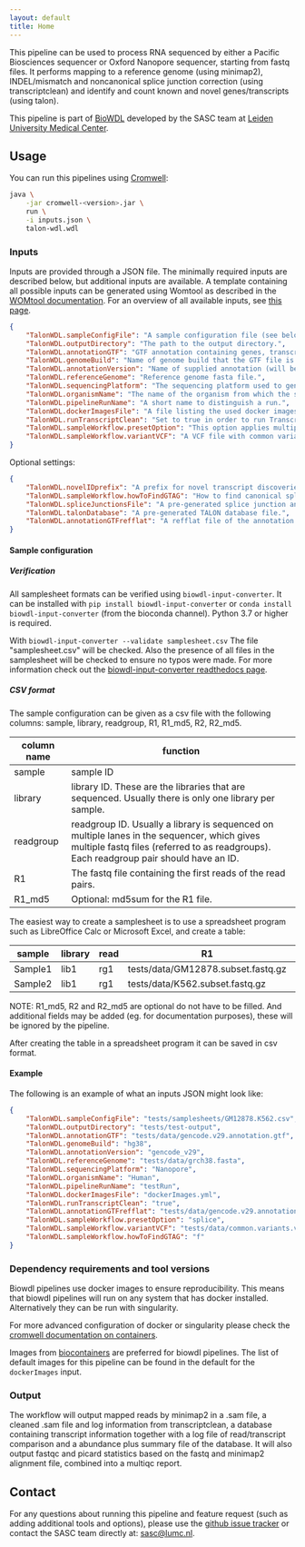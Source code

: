 ```yaml
---
layout: default
title: Home
---
```


This pipeline can be used to process RNA sequenced by either a Pacific
Biosciences sequencer or Oxford Nanopore sequencer, starting from fastq files.
It performs mapping to a reference genome (using minimap2), INDEL/mismatch
and noncanonical splice junction correction (using transcriptclean) and
identify and count known and novel genes/transcripts (using talon).

This pipeline is part of [BioWDL](https://biowdl.github.io/)
developed by the SASC team
at [Leiden University Medical Center](https://www.lumc.nl/).

## Usage
You can run this pipelines using
[Cromwell](http://cromwell.readthedocs.io/en/stable/):

```bash
java \
    -jar cromwell-<version>.jar \
    run \
    -i inputs.json \
    talon-wdl.wdl
```

### Inputs
Inputs are provided through a JSON file. The minimally required inputs are
described below, but additional inputs are available.
A template containing all possible inputs can be generated using
Womtool as described in the
[WOMtool documentation](http://cromwell.readthedocs.io/en/stable/WOMtool/).
For an overview of all available inputs, see [this page](./inputs.html).

```json
{
    "TalonWDL.sampleConfigFile": "A sample configuration file (see below).",
    "TalonWDL.outputDirectory": "The path to the output directory.",
    "TalonWDL.annotationGTF": "GTF annotation containing genes, transcripts, and edges.",
    "TalonWDL.genomeBuild": "Name of genome build that the GTF file is based on (ie hg38).",
    "TalonWDL.annotationVersion": "Name of supplied annotation (will be used to label data).",
    "TalonWDL.referenceGenome": "Reference genome fasta file.",
    "TalonWDL.sequencingPlatform": "The sequencing platform used to generate long reads.",
    "TalonWDL.organismName": "The name of the organism from which the samples originated.",
    "TalonWDL.pipelineRunName": "A short name to distinguish a run.",
    "TalonWDL.dockerImagesFile": "A file listing the used docker images.",
    "TalonWDL.runTranscriptClean": "Set to true in order to run TranscriptClean, set to false in order to disable TranscriptClean.",
    "TalonWDL.sampleWorkflow.presetOption": "This option applies multiple options at the same time to minimap2, this should be either 'splice'(directRNA) or 'splice:hq'(cDNA).",
    "TalonWDL.sampleWorkflow.variantVCF": "A VCF file with common variants should be supplied when running TranscriptClean, this will make sure TranscriptClean does not correct those known variants.",
}
```

Optional settings:
```json
{
    "TalonWDL.novelIDprefix": "A prefix for novel transcript discoveries.",
    "TalonWDL.sampleWorkflow.howToFindGTAG": "How to find canonical splicing sites GT-AG - f: transcript strand; b: both strands; n: no attempt to match GT-AG.",
    "TalonWDL.spliceJunctionsFile": "A pre-generated splice junction annotation file.",
    "TalonWDL.talonDatabase": "A pre-generated TALON database file.",
    "TalonWDL.annotationGTFrefflat": "A refflat file of the annotation GTF used."
}
```

#### Sample configuration
##### Verification
All samplesheet formats can be verified using `biowdl-input-converter`. 
It can be installed with `pip install biowdl-input-converter` or 
`conda install biowdl-input-converter` (from the bioconda channel). 
Python 3.7 or higher is required.

With `biowdl-input-converter --validate samplesheet.csv` The file
"samplesheet.csv" will be checked. Also the presence of all files in
the samplesheet will be checked to ensure no typos were made. For more
information check out the [biowdl-input-converter readthedocs page](
https://biowdl-input-converter.readthedocs.io).

##### CSV format
The sample configuration can be given as a csv file with the following 
columns: sample, library, readgroup, R1, R1_md5, R2, R2_md5.

column name | function
---|---
sample | sample ID
library | library ID. These are the libraries that are sequenced. Usually there is only one library per sample.
readgroup | readgroup ID. Usually a library is sequenced on multiple lanes in the sequencer, which gives multiple fastq files (referred to as readgroups). Each readgroup pair should have an ID.
R1| The fastq file containing the first reads of the read pairs.
R1_md5 | Optional: md5sum for the R1 file.

The easiest way to create a samplesheet is to use a spreadsheet program
such as LibreOffice Calc or Microsoft Excel, and create a table:

sample | library | read | R1 | R1_md5 | R2 | R2_md5
-------|---------|------|----|--------|----|-------
Sample1|lib1|rg1|tests/data/GM12878.subset.fastq.gz|2498f6d289e91b028d87080eb23a362e
Sample2|lib1|rg1|tests/data/K562.subset.fastq.gz|0fded322b59b212f111eb3c695cdbc17

NOTE: R1_md5, R2 and R2_md5 are optional do not have to be filled. And
additional fields may be added (eg. for documentation purposes), these will be
ignored by the pipeline.

After creating the table in a spreadsheet program it can be saved in 
csv format.

#### Example
The following is an example of what an inputs JSON might look like:

```json
{
    "TalonWDL.sampleConfigFile": "tests/samplesheets/GM12878.K562.csv",
    "TalonWDL.outputDirectory": "tests/test-output",
    "TalonWDL.annotationGTF": "tests/data/gencode.v29.annotation.gtf",
    "TalonWDL.genomeBuild": "hg38",
    "TalonWDL.annotationVersion": "gencode_v29",
    "TalonWDL.referenceGenome": "tests/data/grch38.fasta",
    "TalonWDL.sequencingPlatform": "Nanopore",
    "TalonWDL.organismName": "Human",
    "TalonWDL.pipelineRunName": "testRun",
    "TalonWDL.dockerImagesFile": "dockerImages.yml",
    "TalonWDL.runTranscriptClean": "true",
    "TalonWDL.annotationGTFrefflat": "tests/data/gencode.v29.annotation.refflat",
    "TalonWDL.sampleWorkflow.presetOption": "splice",
    "TalonWDL.sampleWorkflow.variantVCF": "tests/data/common.variants.vcf",
    "TalonWDL.sampleWorkflow.howToFindGTAG": "f"
}
```

### Dependency requirements and tool versions
Biowdl pipelines use docker images to ensure  reproducibility. This
means that biowdl pipelines will run on any system that has docker
installed. Alternatively they can be run with singularity.

For more advanced configuration of docker or singularity please check
the [cromwell documentation on containers](
https://cromwell.readthedocs.io/en/stable/tutorials/Containers/).

Images from [biocontainers](https://biocontainers.pro) are preferred for
biowdl pipelines. The list of default images for this pipeline can be
found in the default for the `dockerImages` input.

### Output
The workflow will output mapped reads by minimap2 in a .sam file, a
cleaned .sam file and log information from transcriptclean, a database
containing transcript information together with a log file of
read/transcript comparison and a abundance plus summary file of the database.
It will also output fastqc and picard statistics based on the fastq and
minimap2 alignment file, combined into a multiqc report.

## Contact
<p>
  <!-- Obscure e-mail address for spammers -->
For any questions about running this pipeline and feature request (such as
adding additional tools and options), please use the
<a href='https://github.com/biowdl/TALON-WDL/issues'>github issue tracker</a>
or contact the SASC team directly at: 
<a href='&#109;&#97;&#105;&#108;&#116;&#111;&#58;&#115;&#97;&#115;&#99;&#64;&#108;&#117;&#109;&#99;&#46;&#110;&#108;'>
&#115;&#97;&#115;&#99;&#64;&#108;&#117;&#109;&#99;&#46;&#110;&#108;</a>.
</p>
